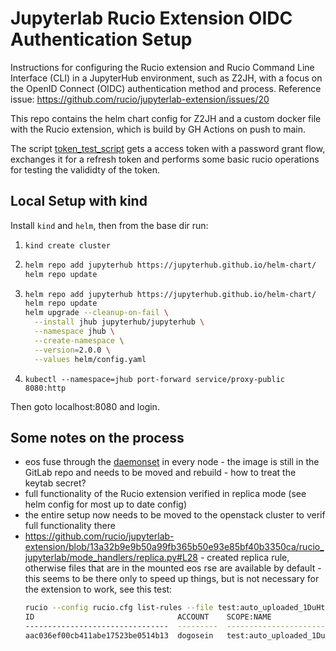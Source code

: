 # Jupyterlab Rucio Extension OIDC Authentication Setup

Instructions for configuring the Rucio extension and Rucio Command Line Interface (CLI) in a JupyterHub environment, such as Z2JH, with a focus on the OpenID Connect (OIDC) authentication method and process. Reference issue: https://github.com/rucio/jupyterlab-extension/issues/20

This repo contains the helm chart config for Z2JH and a custom docker file with the Rucio extension, which is build by GH Actions on push to main.

The script [token_test_script](tests/token_test_script.py) gets a access token with a password grant flow, exchanges it for a refresh token and performs some basic rucio operations for testing the valididty of the token.

## Local Setup with kind

Install `kind` and `helm`, then from the base dir run:

1. `kind create cluster`
2. ```bash
   helm repo add jupyterhub https://jupyterhub.github.io/helm-chart/
   helm repo update
   ```
3. ```bash
   helm repo add jupyterhub https://jupyterhub.github.io/helm-chart/
   helm repo update
   helm upgrade --cleanup-on-fail \
     --install jhub jupyterhub/jupyterhub \
     --namespace jhub \
     --create-namespace \
     --version=2.0.0 \
     --values helm/config.yaml
   ```
4. `kubectl --namespace=jhub port-forward service/proxy-public 8080:http`
   
Then goto localhost:8080 and login.

## Some notes on the process

- eos fuse through the [daemonset](eos-daemonset.yml) in every node - the image is still in the GitLab repo and needs to be moved and rebuild - how to treat the keytab secret?
- full functionality of the Rucio extension verified in replica mode (see helm config for most up to date config)
- the entire setup now needs to be moved to the openstack cluster to verif full functionality there
- https://github.com/rucio/jupyterlab-extension/blob/13a32b9e9b50a99fb365b50e93e85bf40b3350ca/rucio_jupyterlab/mode_handlers/replica.py#L28 - created replica rule, otherwise files that are in the mounted eos rse are available by default - this seems to be there only to speed up things, but is not necessary for the extension to work, see this test:
  ```bash
  rucio --config rucio.cfg list-rules --file test:auto_uploaded_1DuHtRWxtfXlmmH6UaXrzr7dJK4LDiES
  ID                                ACCOUNT    SCOPE:NAME                                           STATE[OK/REPL/STUCK]    RSE_EXPRESSION    COPIES    EXPIRES (UTC)    CREATED (UTC)
  --------------------------------  ---------  ---------------------------------------------------  ----------------------  ----------------  --------  ---------------  -------------------
  aac036ef00cb411abe17523be0514b13  dogosein   test:auto_uploaded_1DuHtRWxtfXlmmH6UaXrzr7dJK4LDiES  OK[1/0/0]               CERN-EOS          1                          2023-05-19 15:21:27
  ```
  